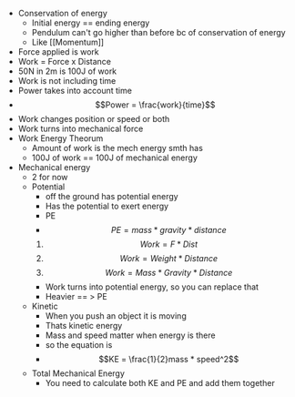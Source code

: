 - Conservation of energy
	- Initial energy == ending energy
	- Pendulum can't go higher than before bc of conservation of energy
	- Like [[Momentum]]
- Force applied is work
- Work = Force x Distance
- 50N in 2m is 100J of work
- Work is not including time
- Power takes into account time
- $$Power = \frac{work}{time}$$
- Work changes position or speed or both
- Work turns into mechanical force
- Work Energy Theorum
	- Amount of work is the mech energy smth has
	- 100J of work == 100J of mechanical energy
- Mechanical energy
	- 2 for now
	- Potential
		- off the ground has potential energy
		- Has the potential to exert energy
		- PE
		-  $$PE = mass * gravity * distance$$
		1. $$Work = F * Dist$$
		2. $$Work = Weight * Distance$$
		3. $$Work = Mass * Gravity * Distance$$
		- Work turns into potential energy, so you can replace that
		- Heavier == > PE
	- Kinetic
		- When you push an object it is moving
		- Thats kinetic energy
		- Mass and speed matter when energy is there
		- so the equation is
		- $$KE = \frac{1}{2}mass * speed^2$$
	- Total Mechanical Energy
		- You need to calculate both KE and PE and add them together
